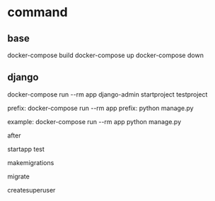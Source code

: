 # command

## base
docker-compose build
docker-compose up
docker-compose down

## django

<!-- make PJ -->
<!-- django-admin startproject testproject -->
docker-compose run --rm app django-admin startproject testproject

prefix: docker-compose run --rm app
prefix: python manage.py

example: docker-compose run --rm app python manage.py

after
<!-- make application -->
startapp test
<!-- make pre migrate file -->
makemigrations
<!-- exec migrate -->
migrate
<!-- make admin user -->
createsuperuser
